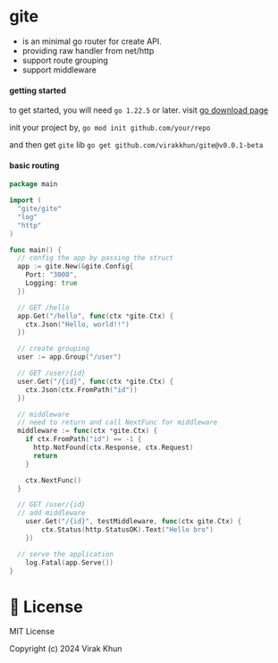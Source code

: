 # gite

- is an minimal go router for create API.
- providing raw handler from net/http
- support route grouping
- support middleware

#### getting started

to get started, you will need `go 1.22.5` or later.
visit [go download page](https://go.dev/dl/)

init your project by,
`go mod init github.com/your/repo`

and then get `gite` lib
`go get github.com/virakkhun/gite@v0.0.1-beta`

#### basic routing

```go
package main

import (
  "gite/gite"
  "log"
  "http"
)

func main() {
  // config the app by passing the struct
  app := gite.New(&gite.Config{
    Port: "3000",
    Logging: true
  })

  // GET /hello
  app.Get("/hello", func(ctx *gite.Ctx) {
    ctx.Json("Hello, world!!")
  })

  // create grouping
  user := app.Group("/user")

  // GET /user/{id}
  user.Get("/{id}", func(ctx *gite.Ctx) {
    ctx.Json(ctx.FromPath("id"))
  })

  // middleware
  // need to return and call NextFunc for middleware
  middleware := func(ctx *gite.Ctx) {
    if ctx.FromPath("id") == -1 {
      http.NotFound(ctx.Response, ctx.Request)
      return
    }

    ctx.NextFunc()
  }

  // GET /user/{id}
  // add middleware
	user.Get("/{id}", testMiddleware, func(ctx gite.Ctx) {
		ctx.Status(http.StatusOK).Text("Hello bro")
	})

  // serve the application
	log.Fatal(app.Serve())
}
```

# 🧾 License

MIT License

Copyright (c) 2024 Virak Khun
